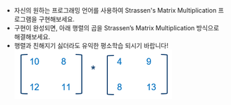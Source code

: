 - 자신의 원하는 프로그래밍 언어를 사용하여 Strassen's Matrix Multiplication 프로그램을 구현해보세요.
- 구현이 완성되면, 아래 행렬의 곱을 Strassen’s Matrix Multiplication 방식으로 해결해보세요.
- 행렬과 친해지기 싫더라도 유익한 평소학습 되시기 바랍니다!
  ![Alt text](image.png)
